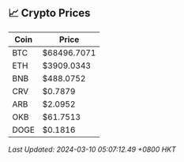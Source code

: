 ## 📈 Crypto Prices

| Coin | Price |
| ---- | ----- |
| BTC | $68496.7071 |
| ETH | $3909.0343 |
| BNB | $488.0752 |
| CRV | $0.7879 |
| ARB | $2.0952 |
| OKB | $61.7513 |
| DOGE | $0.1816 |

_Last Updated: 2024-03-10 05:07:12.49 +0800 HKT_